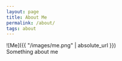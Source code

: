 ```yaml
---
layout: page
title: About Me
permalink: /about/
tags: about
---
```



<div class="row">
  <div class="column", width=30%, padding=5px>![Me]({{ "/images/me.png" | absolute_url }})</div>
  <div class="column", width=50%, padding=5px>Something about me</div>
</div>


